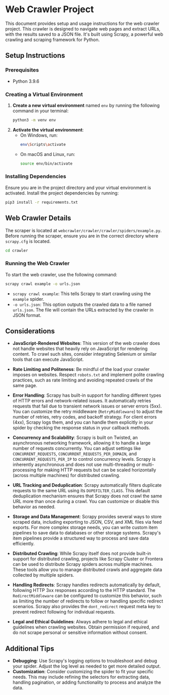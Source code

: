 # Web Crawler Project

This document provides setup and usage instructions for the web crawler project. This crawler is designed to navigate web pages and extract URLs, with the results saved to a JSON file. It's built using Scrapy, a powerful web crawling and scraping framework for Python.

## Setup Instructions

### Prerequisites

- Python 3.9.6

### Creating a Virtual Environment

1. **Create a new virtual environment** named `env` by running the following command in your terminal:
   ```bash
   python3 -m venv env
   ```
2. **Activate the virtual environment**:
   - On Windows, run:
     ```bash
     env\Scripts\activate
     ```
   - On macOS and Linux, run:
     ```bash
     source env/bin/activate
     ```

### Installing Dependencies

Ensure you are in the project directory and your virtual environment is activated. Install the project dependencies by running:

```bash
pip3 install -r requirements.txt
```

## Web Crawler Details

The scraper is located at `webcrawler/crawler/crawler/spiders/example.py`. Before running the scraper, ensure you are in the correct directory where `scrapy.cfg` is located.

   ```bash
   cd crawler
   ```

### Running the Web Crawler

To start the web crawler, use the following command:

```bash
scrapy crawl example -o urls.json
```

- `scrapy crawl example`: This tells Scrapy to start crawling using the `example` spider.
- `-o urls.json`: This option outputs the crawled data to a file named `urls.json`. The file will contain the URLs extracted by the crawler in JSON format.

## Considerations

- **JavaScript-Rendered Websites**: This version of the web crawler does not handle websites that heavily rely on JavaScript for rendering content. To crawl such sites, consider integrating Selenium or similar tools that can execute JavaScript.

- **Rate Limiting and Politeness**: Be mindful of the load your crawler imposes on websites. Respect `robots.txt` and implement polite crawling practices, such as rate limiting and avoiding repeated crawls of the same page.

- **Error Handling**: Scrapy has built-in support for handling different types of HTTP errors and network-related issues. It automatically retries requests that fail due to transient network issues or server errors (5xx). You can customize the retry middleware (`RetryMiddleware`) to adjust the number of retries, retry codes, and backoff strategy. For client errors (4xx), Scrapy logs them, and you can handle them explicitly in your spider by checking the response status in your callback methods.

- **Concurrency and Scalability**: Scrapy is built on Twisted, an asynchronous networking framework, allowing it to handle a large number of requests concurrently. You can adjust settings like `CONCURRENT_REQUESTS`, `CONCURRENT_REQUESTS_PER_DOMAIN`, and `CONCURRENT_REQUESTS_PER_IP` to control concurrency levels. Scrapy is inherently asynchronous and does not use multi-threading or multi-processing for making HTTP requests but can be scaled horizontally (across multiple machines) for distributed crawling.

- **URL Tracking and Deduplication**: Scrapy automatically filters duplicate requests to the same URL using its `DUPEFILTER_CLASS`. This default deduplication mechanism ensures that Scrapy does not crawl the same URL more than once during a crawl. You can customize or disable this behavior as needed.

- **Storage and Data Management**: Scrapy provides several ways to store scraped data, including exporting to JSON, CSV, and XML files via feed exports. For more complex storage needs, you can write custom item pipelines to save data to databases or other storage systems. Scrapy's item pipelines provide a structured way to process and save data efficiently.

- **Distributed Crawling**: While Scrapy itself does not provide built-in support for distributed crawling, projects like Scrapy Cluster or Frontera can be used to distribute Scrapy spiders across multiple machines. These tools allow you to manage distributed crawls and aggregate data collected by multiple spiders.

- **Handling Redirects**: Scrapy handles redirects automatically by default, following HTTP 3xx responses according to the HTTP standard. The `RedirectMiddleware` can be configured to customize this behavior, such as limiting the number of redirects to follow or handling specific redirect scenarios. Scrapy also provides the `dont_redirect` request meta key to prevent redirect following for individual requests.

- **Legal and Ethical Guidelines**: Always adhere to legal and ethical guidelines when crawling websites. Obtain permission if required, and do not scrape personal or sensitive information without consent.


## Additional Tips

- **Debugging**: Use Scrapy's logging options to troubleshoot and debug your spider. Adjust the log level as needed to get more detailed output.
- **Customization**: Consider customizing the spider to fit your specific needs. This may include refining the selectors for extracting data, handling pagination, or adding functionality to process and analyze the data.